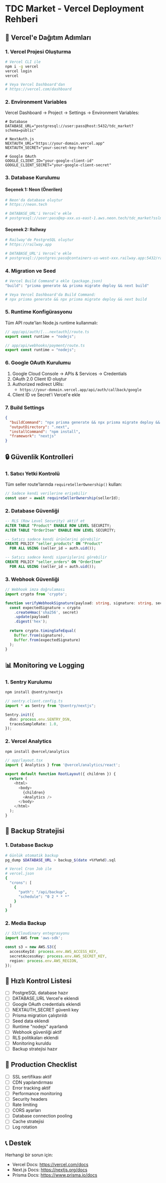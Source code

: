 # TDC Market - Vercel Deployment Rehberi

## 🚀 Vercel'e Dağıtım Adımları

### 1. Vercel Projesi Oluşturma

```bash
# Vercel CLI ile
npm i -g vercel
vercel login
vercel

# Veya Vercel Dashboard'dan
# https://vercel.com/dashboard
```

### 2. Environment Variables

Vercel Dashboard → Project → Settings → Environment Variables:

```env
# Database
DATABASE_URL="postgresql://user:pass@host:5432/tdc_market?schema=public"

# NextAuth.js
NEXTAUTH_URL="https://your-domain.vercel.app"
NEXTAUTH_SECRET="your-secret-key-here"

# Google OAuth
GOOGLE_CLIENT_ID="your-google-client-id"
GOOGLE_CLIENT_SECRET="your-google-client-secret"
```

### 3. Database Kurulumu

#### Seçenek 1: Neon (Önerilen)
```bash
# Neon'da database oluştur
# https://neon.tech

# DATABASE_URL'i Vercel'e ekle
# postgresql://user:pass@ep-xxx.us-east-1.aws.neon.tech/tdc_market?sslmode=require
```

#### Seçenek 2: Railway
```bash
# Railway'de PostgreSQL oluştur
# https://railway.app

# DATABASE_URL'i Vercel'e ekle
# postgresql://postgres:pass@containers-us-west-xxx.railway.app:5432/railway
```

### 4. Migration ve Seed

```bash
# Vercel Build Command'a ekle (package.json)
"build": "prisma generate && prisma migrate deploy && next build"

# Veya Vercel Dashboard'da Build Command:
# npx prisma generate && npx prisma migrate deploy && next build
```

### 5. Runtime Konfigürasyonu

Tüm API route'ları Node.js runtime kullanmalı:

```typescript
// app/api/auth/[...nextauth]/route.ts
export const runtime = "nodejs";

// app/api/webhooks/payment/route.ts
export const runtime = "nodejs";
```

### 6. Google OAuth Kurulumu

1. Google Cloud Console → APIs & Services → Credentials
2. OAuth 2.0 Client ID oluştur
3. Authorized redirect URIs:
   - `https://your-domain.vercel.app/api/auth/callback/google`
4. Client ID ve Secret'i Vercel'e ekle

### 7. Build Settings

```json
{
  "buildCommand": "npx prisma generate && npx prisma migrate deploy && next build",
  "outputDirectory": ".next",
  "installCommand": "npm install",
  "framework": "nextjs"
}
```

## 🔒 Güvenlik Kontrolleri

### 1. Satıcı Yetki Kontrolü

Tüm seller route'larında `requireSellerOwnership()` kullan:

```typescript
// Sadece kendi verilerine erişebilir
const user = await requireSellerOwnership(sellerId);
```

### 2. Database Güvenliği

```sql
-- RLS (Row Level Security) aktif et
ALTER TABLE "Product" ENABLE ROW LEVEL SECURITY;
ALTER TABLE "OrderItem" ENABLE ROW LEVEL SECURITY;

-- Satıcı sadece kendi ürünlerini görebilir
CREATE POLICY "seller_products" ON "Product"
  FOR ALL USING (seller_id = auth.uid());

-- Satıcı sadece kendi siparişlerini görebilir
CREATE POLICY "seller_orders" ON "OrderItem"
  FOR ALL USING (seller_id = auth.uid());
```

### 3. Webhook Güvenliği

```typescript
// Webhook imza doğrulaması
import crypto from 'crypto';

function verifyWebhookSignature(payload: string, signature: string, secret: string) {
  const expectedSignature = crypto
    .createHmac('sha256', secret)
    .update(payload)
    .digest('hex');
  
  return crypto.timingSafeEqual(
    Buffer.from(signature),
    Buffer.from(expectedSignature)
  );
}
```

## 📊 Monitoring ve Logging

### 1. Sentry Kurulumu

```bash
npm install @sentry/nextjs
```

```typescript
// sentry.client.config.ts
import * as Sentry from "@sentry/nextjs";

Sentry.init({
  dsn: process.env.SENTRY_DSN,
  tracesSampleRate: 1.0,
});
```

### 2. Vercel Analytics

```bash
npm install @vercel/analytics
```

```typescript
// app/layout.tsx
import { Analytics } from '@vercel/analytics/react';

export default function RootLayout({ children }) {
  return (
    <html>
      <body>
        {children}
        <Analytics />
      </body>
    </html>
  );
}
```

## 🔄 Backup Stratejisi

### 1. Database Backup

```bash
# Günlük otomatik backup
pg_dump $DATABASE_URL > backup_$(date +%Y%m%d).sql

# Vercel Cron Job ile
# vercel.json
{
  "crons": [
    {
      "path": "/api/backup",
      "schedule": "0 2 * * *"
    }
  ]
}
```

### 2. Media Backup

```typescript
// S3/Cloudinary entegrasyonu
import AWS from 'aws-sdk';

const s3 = new AWS.S3({
  accessKeyId: process.env.AWS_ACCESS_KEY,
  secretAccessKey: process.env.AWS_SECRET_KEY,
  region: process.env.AWS_REGION,
});
```

## 🚨 Hızlı Kontrol Listesi

- [ ] PostgreSQL database hazır
- [ ] DATABASE_URL Vercel'e eklendi
- [ ] Google OAuth credentials eklendi
- [ ] NEXTAUTH_SECRET güvenli key
- [ ] Prisma migration çalıştırıldı
- [ ] Seed data eklendi
- [ ] Runtime "nodejs" ayarlandı
- [ ] Webhook güvenliği aktif
- [ ] RLS politikaları eklendi
- [ ] Monitoring kuruldu
- [ ] Backup stratejisi hazır

## 🎯 Production Checklist

- [ ] SSL sertifikası aktif
- [ ] CDN yapılandırması
- [ ] Error tracking aktif
- [ ] Performance monitoring
- [ ] Security headers
- [ ] Rate limiting
- [ ] CORS ayarları
- [ ] Database connection pooling
- [ ] Cache stratejisi
- [ ] Log rotation

## 📞 Destek

Herhangi bir sorun için:
- Vercel Docs: https://vercel.com/docs
- Next.js Docs: https://nextjs.org/docs
- Prisma Docs: https://www.prisma.io/docs
